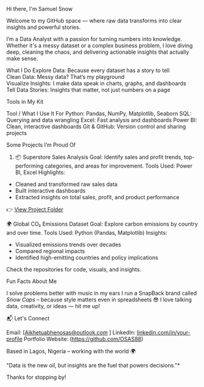 Hi there, I'm Samuel Snow

Welcome to my GitHub space — where raw data transforms into clear insights and powerful stories.

I’m a Data Analyst with a passion for turning numbers into knowledge. Whether it's a messy dataset or a complex business problem, I love diving deep, cleaning the chaos, and delivering actionable insights that actually make sense.

What I Do
Explore Data:  Because every dataset has a story to tell  
Clean Data:  Messy data? That’s my playground  
Visualize Insights: I make data speak in charts, graphs, and dashboards  
Tell Data Stories: Insights that matter, not just numbers on a page

Tools in My Kit

Tool / What I Use It For 
Python: Pandas, NumPy, Matplotlib, Seaborn
SQL: Querying and data wrangling 
Excel: Fast analysis and dashboards 
Power BI: Clean, interactive dashboards 
Git & GitHub: Version control and sharing projects 

Some Projects I’m Proud Of

 1. 📦 Superstore Sales Analysis
Goal: Identify sales and profit trends, top-performing categories, and areas for improvement.
Tools Used: Power BI, Excel
Highlights:
  - Cleaned and transformed raw sales data
  - Built interactive dashboards
  - Extracted insights on total sales, profit, and product performance

👉 [View Project Folder](./Superstore-Sales-Analysis)

🌍 Global CO₂ Emissions Dataset
Goal: Explore carbon emissions by country and over time.
Tools Used: Python (Pandas, Matplotlib)
Insights:
  - Visualized emissions trends over decades
  - Compared regional impacts
  - Identified high-emitting countries and policy implications

Check the repositories for code, visuals, and insights.

Fun Facts About Me

I solve problems better with music in my ears
I run a SnapBack brand called *Snow Caps* – because style matters even in spreadsheets 😎
I love talking data, creativity, or ideas — hit me up!

📬 Let's Connect

Email: [Aikhetuabhenosas@outlook.com ]
LinkedIn: [linkedin.com/in/your-profile](www.linkedin.com/in/aikhetuabhen-o-53996a160)
Portfolio Website: (https://github.com/OSAS88)

Based in Lagos, Nigeria – working with the world 🌍

"Data is the new oil, but insights are the fuel that powers decisions."*

Thanks for stopping by!

